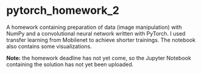 # pytorch_homework_2
A homework containing preparation of data (image manipulation) with NumPy and a convolutional neural network written with PyTorch. I used transfer learning from Mobilenet to achieve shorter trainings. The notebook also contains some visualizations.

**Note:** the homework deadline has not yet come, so the Jupyter Notebook containing the solution has not yet been uploaded.